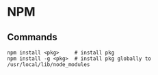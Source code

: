 # NPM

## Commands	

	npm install <pkg>     # install pkg
	npm install -g <pkg>  # install pkg globally to /usr/local/lib/node_modules
